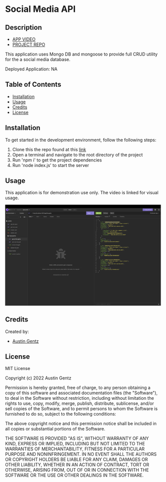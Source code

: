 # Social Media API

## Description

- [APP VIDEO](https://drive.google.com/file/d/1Koe3uD5sRWTUeDS9J-8Pbx7HzIgN7yDb/view)
- [PROJECT REPO](https://github.com/Ajimoto/SocialMedia-API)

This application uses Mongo DB and mongoose to provide full CRUD utility for the a social media database.

Deployed Application: NA

## Table of Contents

- [Installation](#installation)
- [Usage](#usage)
- [Credits](#credits)
- [License](#license)

## Installation

To get started in the development environment, follow the following steps:

1.  Clone this the repo found at this [link](https://github.com/Ajimoto/SocialMedia-API)
2.  Open a terminal and navigate to the root directory of the project
3.  Run 'npm i' to get the project dependencies
4.  Run 'node index.js' to start the server

## Usage

This application is for demonstration use only. The video is linked for visual usage.

![Alt text](<./images/Screen Shot 2022-08-26 at 3.03.12 PM.png>)

## Credits

Created by:

- [Austin Gentz](https://github.com/Ajimoto)

## License

MIT License

Copyright (c) 2022 Austin Gentz

Permission is hereby granted, free of charge, to any person obtaining a copy
of this software and associated documentation files (the "Software"), to deal
in the Software without restriction, including without limitation the rights
to use, copy, modify, merge, publish, distribute, sublicense, and/or sell
copies of the Software, and to permit persons to whom the Software is
furnished to do so, subject to the following conditions:

The above copyright notice and this permission notice shall be included in all
copies or substantial portions of the Software.

THE SOFTWARE IS PROVIDED "AS IS", WITHOUT WARRANTY OF ANY KIND, EXPRESS OR
IMPLIED, INCLUDING BUT NOT LIMITED TO THE WARRANTIES OF MERCHANTABILITY,
FITNESS FOR A PARTICULAR PURPOSE AND NONINFRINGEMENT. IN NO EVENT SHALL THE
AUTHORS OR COPYRIGHT HOLDERS BE LIABLE FOR ANY CLAIM, DAMAGES OR OTHER
LIABILITY, WHETHER IN AN ACTION OF CONTRACT, TORT OR OTHERWISE, ARISING FROM,
OUT OF OR IN CONNECTION WITH THE SOFTWARE OR THE USE OR OTHER DEALINGS IN THE
SOFTWARE.
